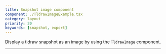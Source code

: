 ```yaml
---
title: Snapshot image component
component: ./TldrawImageExample.tsx
category: layout
priority: 20
keywords: [snapshot, export]
---
```


Display a tldraw snapshot as an image by using the `TldrawImage` component.

---
